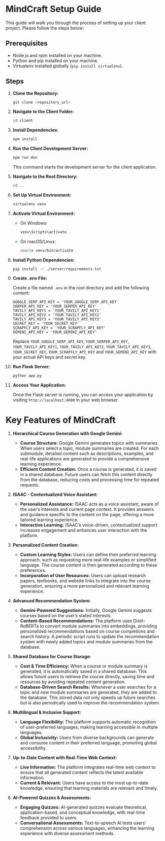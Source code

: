 # MindCraft Setup Guide

This guide will walk you through the process of setting up your client project. Please follow the steps below:

## Prerequisites

- Node.js and npm installed on your machine.
- Python and pip installed on your machine.
- Virtualenv installed globally (`pip install virtualenv`).

## Steps

1. **Clone the Repository:**

    ```bash
    git clone <repository_url>
    ```

2. **Navigate to the Client Folder:**

    ```bash
    cd client
    ```

3. **Install Dependencies:**

    ```bash
    npm install
    ```

4. **Run the Client Development Server:**

    ```bash
    npm run dev
    ```

    This command starts the development server for the client application.

5. **Navigate to the Root Directory:**

    ```bash
    cd ..
    ```

6. **Set Up Virtual Environment:**

    ```bash
    virtualenv venv
    ```

7. **Activate Virtual Environment:**

    - On Windows:

        ```bash
        venv\Scripts\activate
        ```

    - On macOS/Linux:

        ```bash
        source venv/bin/activate
        ```

8. **Install Python Dependencies:**

    ```bash
    pip install -r ./server/requirements.txt
    ```

9. **Create .env File:**

    Create a file named `.env` in the root directory and add the following content:

    ```plaintext
    GOOGLE_SERP_API_KEY = 'YOUR_GOOGLE_SERP_API_KEY'
    SERPER_API_KEY = 'YOUR_SERPER_API_KEY'
    TAVILY_API_KEY1 = 'YOUR_TAVILY_API_KEY1'
    TAVILY_API_KEY2 = 'YOUR_TAVILY_API_KEY2'
    TAVILY_API_KEY3 = 'YOUR_TAVILY_API_KEY3'
    SECRET_KEY = 'YOUR_SECRET_KEY'
    SCRAPFLY_API_KEY = 'YOUR_SCRAPFLY_API_KEY'
    GEMINI_API_KEY = 'YOUR_GEMINI_API_KEY'
    ```

    Replace `YOUR_GOOGLE_SERP_API_KEY`, `YOUR_SERPER_API_KEY`, `YOUR_TAVILY_API_KEY1`, `YOUR_TAVILY_API_KEY2`, `YOUR_TAVILY_API_KEY3`, `YOUR_SECRET_KEY`, `YOUR_SCRAPFLY_API_KEY` and `YOUR_GEMINI_API_KEY` with your actual API keys and secret key.

10. **Run Flask Server:**

    ```bash
    python app.py
    ```

11. **Access Your Application:**

    Once the Flask server is running, you can access your application by visiting `http://localhost:4000` in your web browser.
    

# Key Features of MindCraft

1. **Hierarchical Course Generation with Google Gemini:**
   - **Course Structure:** Google Gemini generates topics with summaries. When users select a topic, module summaries are created. For each submodule, detailed content such as descriptions, examples, and real-life applications are generated to provide a comprehensive learning experience.
   - **Efficient Content Creation:** Once a course is generated, it is saved in a shared database. Future users can fetch this content directly from the database, reducing costs and processing time for repeated requests.

2. **ISAAC - Contextualized Voice Assistant:**
   - **Personalized Assistance:** ISAAC acts as a voice assistant, aware of the user’s interests and current page context. It provides answers and guidance specific to the content on the page, offering a more tailored learning experience.
   - **Interactive Learning:** ISAAC’s voice-driven, contextualized support increases engagement and enhances user interaction with the platform.

3. **Personalized Content Creation:**
   - **Custom Learning Styles:** Users can define their preferred learning approach, such as requesting more real-life examples or simplified language. The course content is then generated according to these preferences.
   - **Incorporation of User Resources:** Users can upload research papers, textbooks, and website links to integrate into the course generation, ensuring a more personalized and relevant learning experience.

4. **Advanced Recommendation System:**
   - **Gemini-Powered Suggestions:** Initially, Google Gemini suggests courses based on the user’s stated interests.
   - **Content-Based Recommendations:** The platform uses Distil-RoBERTa to convert module summaries into embeddings, providing personalized recommendations based on course completions and search history. A periodic script runs to update the recommendation system with newly added topics and module summaries from the database.

5. **Shared Database for Course Storage:**
   - **Cost & Time Efficiency:** When a course or module summary is generated, it is automatically saved in a shared database. This allows future users to retrieve the course directly, saving time and resources by avoiding repeated content generation.
   - **Database-Driven Search Results:** Whenever a user searches for a topic and new module summaries are generated, they are added to the database. This stored data not only speeds up future searches but is also periodically used to improve the recommendation system.

6. **Multilingual & Inclusive Support:**
   - **Language Flexibility:** The platform supports automatic recognition of user-preferred languages, making learning accessible in multiple languages.
   - **Global Inclusivity:** Users from diverse backgrounds can generate and consume content in their preferred language, promoting global accessibility.

7. **Up-to-Date Content with Real-Time Web Context:**
   - **Live Information:** The platform integrates real-time web context to ensure that all generated content reflects the latest available information.
   - **Current & Relevant:** Users have access to the most up-to-date knowledge, ensuring that learning materials are relevant and timely.

8. **AI-Powered Quizzes & Assessments:**
   - **Engaging Quizzes:** AI-generated quizzes evaluate theoretical, application-based, and conceptual knowledge, with real-time feedback provided to users.
   - **Conversational Assessments:** Text-to-speech AI tests users’ comprehension across various languages, enhancing the learning experience with diverse assessment methods.
